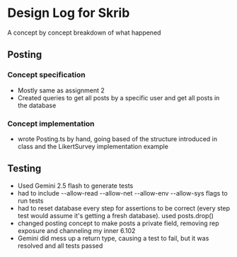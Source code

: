 # Design Log for Skrib
A concept by concept breakdown of what happened

## Posting
### Concept specification
- Mostly same as assignment 2
- Created queries to get all posts by a specific user and get all posts in the database

### Concept implementation
- wrote Posting.ts by hand, going based of the structure introduced in class and the LikertSurvey implementation example

## Testing
- Used Gemini 2.5 flash to generate tests
- had to include --allow-read --allow-net --allow-env --allow-sys flags to run tests
- had to reset database every step for assertions to be correct (every step test would assume it's getting a fresh database). used posts.drop()
- changed posting concept to make posts a private field, removing rep exposure and channeling my inner 6.102
- Gemini did mess up a return type, causing a test to fail, but it was resolved and all tests passed
